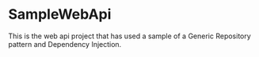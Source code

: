 # SampleWebApi

This is the web api project that has used a sample of a Generic Repository pattern and Dependency Injection.
